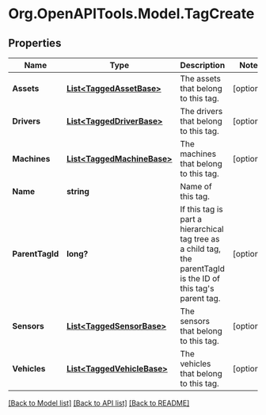 # Org.OpenAPITools.Model.TagCreate
## Properties

Name | Type | Description | Notes
------------ | ------------- | ------------- | -------------
**Assets** | [**List&lt;TaggedAssetBase&gt;**](TaggedAssetBase.md) | The assets that belong to this tag. | [optional] 
**Drivers** | [**List&lt;TaggedDriverBase&gt;**](TaggedDriverBase.md) | The drivers that belong to this tag. | [optional] 
**Machines** | [**List&lt;TaggedMachineBase&gt;**](TaggedMachineBase.md) | The machines that belong to this tag. | [optional] 
**Name** | **string** | Name of this tag. | 
**ParentTagId** | **long?** | If this tag is part a hierarchical tag tree as a child tag, the parentTagId is the ID of this tag&#39;s parent tag. | [optional] 
**Sensors** | [**List&lt;TaggedSensorBase&gt;**](TaggedSensorBase.md) | The sensors that belong to this tag. | [optional] 
**Vehicles** | [**List&lt;TaggedVehicleBase&gt;**](TaggedVehicleBase.md) | The vehicles that belong to this tag. | [optional] 

[[Back to Model list]](../README.md#documentation-for-models) [[Back to API list]](../README.md#documentation-for-api-endpoints) [[Back to README]](../README.md)

